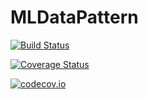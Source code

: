 # MLDataPattern

[![Build Status](https://travis-ci.org/Evizero/MLDataPattern.jl.svg?branch=master)](https://travis-ci.org/Evizero/MLDataPattern.jl)

[![Coverage Status](https://coveralls.io/repos/Evizero/MLDataPattern.jl/badge.svg?branch=master&service=github)](https://coveralls.io/github/Evizero/MLDataPattern.jl?branch=master)

[![codecov.io](http://codecov.io/github/Evizero/MLDataPattern.jl/coverage.svg?branch=master)](http://codecov.io/github/Evizero/MLDataPattern.jl?branch=master)
